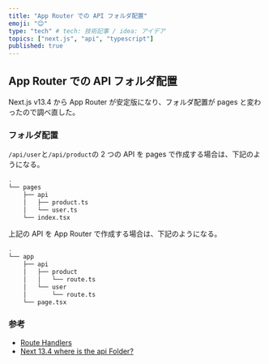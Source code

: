 ```yaml
---
title: "App Router での API フォルダ配置"
emoji: "😊"
type: "tech" # tech: 技術記事 / idea: アイデア
topics: ["next.js", "api", "typescript"]
published: true
---
```


## App Router での API フォルダ配置

Next.js v13.4 から App Router が安定版になり、フォルダ配置が pages と変わったので調べ直した。

### フォルダ配置

`/api/user`と`/api/product`の 2 つの API を pages で作成する場合は、下記のようになる。

```bash
.
└── pages
    ├── api
    │   ├── product.ts
    │   └── user.ts
    └── index.tsx
```

上記の API を App Router で作成する場合は、下記のようになる。

```bash
.
└── app
    ├── api
    │   ├── product
    │   │   └── route.ts
    │   └── user
    │       └── route.ts
    └── page.tsx
```

### 参考

- [Route Handlers](https://nextjs.org/docs/app/building-your-application/routing/router-handlers)
- [Next 13.4 where is the api Folder?](https://stackoverflow.com/questions/76209343/next-13-4-where-is-the-api-folder)
